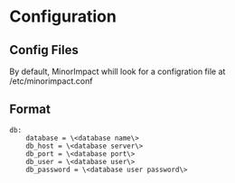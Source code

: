 # Configuration

## Config Files
By default, MinorImpact whill look for a configration file at /etc/minorimpact.conf

## Format
```
db:
    database = \<database name\>
    db_host = \<database server\>
    db_port = \<database port\>
    db_user = \<database user\>
    db_password = \<database user password\>
```	
